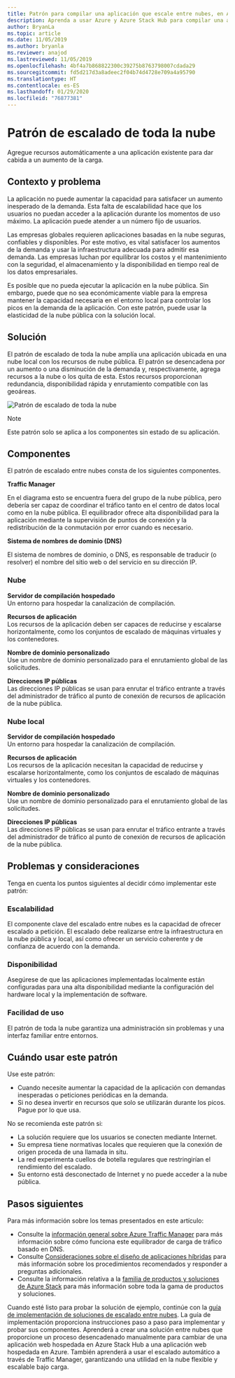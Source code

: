 ```yaml
---
title: Patrón para compilar una aplicación que escale entre nubes, en Azure y Azure Stack Hub.
description: Aprenda a usar Azure y Azure Stack Hub para compilar una aplicación entre nubes escalable.
author: BryanLa
ms.topic: article
ms.date: 11/05/2019
ms.author: bryanla
ms.reviewer: anajod
ms.lastreviewed: 11/05/2019
ms.openlocfilehash: 4bf4a7b868822300c39275b8763798007cdada29
ms.sourcegitcommit: fd5d217d3a8adeec2f04b74d4728e709a4a95790
ms.translationtype: HT
ms.contentlocale: es-ES
ms.lasthandoff: 01/29/2020
ms.locfileid: "76877381"
---
```

# <a name="cross-cloud-scaling-pattern"></a>Patrón de escalado de toda la nube

Agregue recursos automáticamente a una aplicación existente para dar cabida a un aumento de la carga.

## <a name="context-and-problem"></a>Contexto y problema

La aplicación no puede aumentar la capacidad para satisfacer un aumento inesperado de la demanda. Esta falta de escalabilidad hace que los usuarios no puedan acceder a la aplicación durante los momentos de uso máximo. La aplicación puede atender a un número fijo de usuarios.

Las empresas globales requieren aplicaciones basadas en la nube seguras, confiables y disponibles. Por este motivo, es vital satisfacer los aumentos de la demanda y usar la infraestructura adecuada para admitir esa demanda. Las empresas luchan por equilibrar los costos y el mantenimiento con la seguridad, el almacenamiento y la disponibilidad en tiempo real de los datos empresariales.

Es posible que no pueda ejecutar la aplicación en la nube pública. Sin embargo, puede que no sea económicamente viable para la empresa mantener la capacidad necesaria en el entorno local para controlar los picos en la demanda de la aplicación. Con este patrón, puede usar la elasticidad de la nube pública con la solución local.

## <a name="solution"></a>Solución

El patrón de escalado de toda la nube amplía una aplicación ubicada en una nube local con los recursos de nube pública. El patrón se desencadena por un aumento o una disminución de la demanda y, respectivamente, agrega recursos a la nube o los quita de esta. Estos recursos proporcionan redundancia, disponibilidad rápida y enrutamiento compatible con las geoáreas.

![Patrón de escalado de toda la nube](media/pattern-cross-cloud-scale/cross-cloud-scaling.png)

> [!NOTE]
> Este patrón solo se aplica a los componentes sin estado de su aplicación.

## <a name="components"></a>Componentes

El patrón de escalado entre nubes consta de los siguientes componentes.

**Traffic Manager**  

En el diagrama esto se encuentra fuera del grupo de la nube pública, pero debería ser capaz de coordinar el tráfico tanto en el centro de datos local como en la nube pública. El equilibrador ofrece alta disponibilidad para la aplicación mediante la supervisión de puntos de conexión y la redistribución de la conmutación por error cuando es necesario.

**Sistema de nombres de dominio (DNS)**  

El sistema de nombres de dominio, o DNS, es responsable de traducir (o resolver) el nombre del sitio web o del servicio en su dirección IP.

### <a name="cloud"></a>Nube

**Servidor de compilación hospedado**  
Un entorno para hospedar la canalización de compilación.

**Recursos de aplicación**  
Los recursos de la aplicación deben ser capaces de reducirse y escalarse horizontalmente, como los conjuntos de escalado de máquinas virtuales y los contenedores.

**Nombre de dominio personalizado**  
Use un nombre de dominio personalizado para el enrutamiento global de las solicitudes.

**Direcciones IP públicas**  
Las direcciones IP públicas se usan para enrutar el tráfico entrante a través del administrador de tráfico al punto de conexión de recursos de aplicación de la nube pública.  

### <a name="local-cloud"></a>Nube local

**Servidor de compilación hospedado**  
Un entorno para hospedar la canalización de compilación.

**Recursos de aplicación**  
Los recursos de la aplicación necesitan la capacidad de reducirse y escalarse horizontalmente, como los conjuntos de escalado de máquinas virtuales y los contenedores.

**Nombre de dominio personalizado**  
Use un nombre de dominio personalizado para el enrutamiento global de las solicitudes.

**Direcciones IP públicas**  
Las direcciones IP públicas se usan para enrutar el tráfico entrante a través del administrador de tráfico al punto de conexión de recursos de aplicación de la nube pública. 

## <a name="issues-and-considerations"></a>Problemas y consideraciones

Tenga en cuenta los puntos siguientes al decidir cómo implementar este patrón:

### <a name="scalability"></a>Escalabilidad

El componente clave del escalado entre nubes es la capacidad de ofrecer escalado a petición. El escalado debe realizarse entre la infraestructura en la nube pública y local, así como ofrecer un servicio coherente y de confianza de acuerdo con la demanda.

### <a name="availability"></a>Disponibilidad

Asegúrese de que las aplicaciones implementadas localmente están configuradas para una alta disponibilidad mediante la configuración del hardware local y la implementación de software.

### <a name="manageability"></a>Facilidad de uso

El patrón de toda la nube garantiza una administración sin problemas y una interfaz familiar entre entornos.

## <a name="when-to-use-this-pattern"></a>Cuándo usar este patrón

Use este patrón:

- Cuando necesite aumentar la capacidad de la aplicación con demandas inesperadas o peticiones periódicas en la demanda.
- Si no desea invertir en recursos que solo se utilizarán durante los picos. Pague por lo que usa.

No se recomienda este patrón si:

- La solución requiere que los usuarios se conecten mediante Internet.
- Su empresa tiene normativas locales que requieren que la conexión de origen proceda de una llamada in situ.
- La red experimenta cuellos de botella regulares que restringirían el rendimiento del escalado.
- Su entorno está desconectado de Internet y no puede acceder a la nube pública.

## <a name="next-steps"></a>Pasos siguientes

Para más información sobre los temas presentados en este artículo:
- Consulte la [información general sobre Azure Traffic Manager](/azure/traffic-manager/traffic-manager-overview) para más información sobre cómo funciona este equilibrador de carga de tráfico basado en DNS.
- Consulte [Consideraciones sobre el diseño de aplicaciones híbridas](overview-app-design-considerations.md) para más información sobre los procedimientos recomendados y responder a preguntas adicionales.
- Consulte la información relativa a la [familia de productos y soluciones de Azure Stack](/azure-stack) para más información sobre toda la gama de productos y soluciones.

Cuando esté listo para probar la solución de ejemplo, continúe con la [guía de implementación de soluciones de escalado entre nubes](solution-deployment-guide-cross-cloud-scaling.md). La guía de implementación proporciona instrucciones paso a paso para implementar y probar sus componentes. Aprenderá a crear una solución entre nubes que proporcione un proceso desencadenado manualmente para cambiar de una aplicación web hospedada en Azure Stack Hub a una aplicación web hospedada en Azure. También aprenderá a usar el escalado automático a través de Traffic Manager, garantizando una utilidad en la nube flexible y escalable bajo carga.
